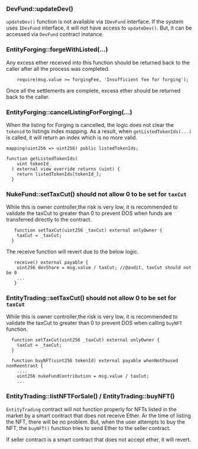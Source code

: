 ### DevFund::updateDev()
`updateDev()` function is not available via `IDevFund` interface. If the system uses `IDevFund` interface, it will not have access to `updateDev()`.  But, it can be accessed via `DevFund` contract instance.

### EntityForging::forgeWithListed(...)
Any excess ether received into this function should be returned back to the caller after all the process was completed.

```solidity
    require(msg.value >= forgingFee, 'Insufficient fee for forging');
```
Once all the settlements are complete, excess ether should be returned back to the caller.

### EntityForging::cancelListingForForging(...)
When the listing for Forging is cancelled, the logic does not clear the `tokenid` to listings index mapping. As a result, when `getListedTokenIds(...)` is called, it will return an index which is no more valid.

```solidity
mapping(uint256 => uint256) public listedTokenIds;

function getListedTokenIds(
    uint tokenId_
  ) external view override returns (uint) {
    return listedTokenIds[tokenId_];
  }
```

### NukeFund::setTaxCut() should not allow 0 to be set for `taxCut`
While this is owner controller,the risk is very low, it is recommended to validate the taxCut to greater than 0 to prevent DOS when funds are transferred directly to the contract.

```
   function setTaxCut(uint256 _taxCut) external onlyOwner {
    taxCut = _taxCut;
  }
```

The receive function will revert due to the below logic.

```
   receive() external payable {
    uint256 devShare = msg.value / taxCut; //@audit, taxCut should not be 0
    ...
   }
```

### EntityTrading::setTaxCut() should not allow 0 to be set for `taxCut`
While this is owner controller,the risk is very low, it is recommended to validate the taxCut to greater than 0 to prevent DOS when calling `buyNFT` function.

```
  function setTaxCut(uint256 _taxCut) external onlyOwner {
    taxCut = _taxCut;
  }

  function buyNFT(uint256 tokenId) external payable whenNotPaused nonReentrant {
    ....
    uint256 nukeFundContribution = msg.value / taxCut;
    ... 
```

### EntityTrading::listNFTForSale() / EntityTrading::buyNFT()
`EntityTrading` contract will not function properly for NFTs listed in the market by a smart contract that does not receive Ether. Ar the time of listing the NFT, there will be no problem. But, when the user attempts to buy the NFT, the `buyNFT()` function tries to send Ether to the seller contract. 

If seller contract is a smart contract that does not accept ether, it will revert.
